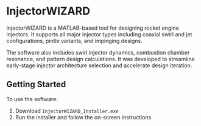 # InjectorWIZARD

InjectorWIZARD is a MATLAB-based tool for designing rocket engine injectors. It supports all major injector types including coaxial swirl and jet configurations, pintle variants, and impinging designs.

The software also includes swirl injector dynamics, combustion chamber resonance, and pattern design calculations. It was developed to streamline early-stage injector architecture selection and accelerate design iteration. 

## Getting Started

To use the software:

1. Download `InjectorWIZARD_Installer.exe`
2. Run the installer and follow the on-screen instructions

